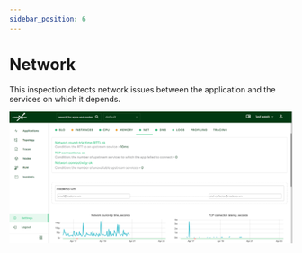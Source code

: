 ```yaml
---
sidebar_position: 6
---
```


# Network

This inspection detects network issues between the application and the services on which it depends.

<img alt="Network" src="/docs/docs/Doc_NETWORK.png" class="card w-1200"/>
